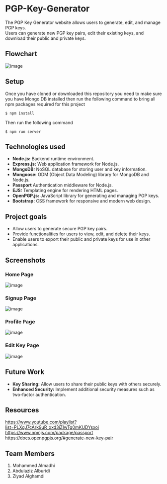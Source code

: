 # PGP-Key-Generator
The PGP Key Generator website allows users to generate, edit, and manage PGP keys.<br/>
Users can generate new PGP key pairs, edit their existing keys, and download their public and private keys.

## Flowchart
![image](https://github.com/MohammedYousef1/PGP-Key-Generator/assets/83059089/b7f995d8-e558-44a0-b52c-1b435a02a48a)

## Setup

Once you have cloned or downloaded this repository you need to make sure you have Mongo DB installed then
run the following command to bring all npm packages required for this project

```
$ npm install
```
Then run the following command

```
$ npm run server
```

## Technologies used

- **Node.js:** Backend runtime environment.
- **Express.js:** Web application framework for Node.js.
- **MongoDB:** NoSQL database for storing user and key information.
- **Mongoose:** ODM (Object Data Modeling) library for MongoDB and Node.js.
- **Passport** Authentication middleware for Node.js.
- **EJS:** Templating engine for rendering HTML pages.
- **OpenPGP.js:** JavaScript library for generating and managing PGP keys.
- **Bootstrap:** CSS framework for responsive and modern web design.

## Project goals

- Allow users to generate secure PGP key pairs.
- Provide functionalities for users to view, edit, and delete their keys.
- Enable users to export their public and private keys for use in other applications.

## Screenshots
### Home Page
![image](https://github.com/MohammedYousef1/PGP-Key-Generator/assets/83059089/a5d26a30-6075-488e-81fd-c74ae535d369)

### Signup Page
![image](https://github.com/MohammedYousef1/PGP-Key-Generator/assets/83059089/6c57199f-7ae8-4ce7-9959-d8a1ba16e77c)

### Profile Page
![image](https://github.com/MohammedYousef1/PGP-Key-Generator/assets/83059089/82b1c3d7-7ec3-45d9-8d5f-f1e9e63a14ff)

### Edit Key Page
![image](https://github.com/MohammedYousef1/PGP-Key-Generator/assets/83059089/c8f49cf0-ff06-4b4a-815a-cd73d49df236)


## Future Work

- **Key Sharing:** Allow users to share their public keys with others securely.
- **Enhanced Security:** Implement additional security measures such as two-factor authentication.

## Resources

https://www.youtube.com/playlist?list=PLXgJ7cArk9uR_xxd3iZIwTg0mKUDYsxoi<br/>
https://www.npmjs.com/package/passport<br/>
https://docs.openpgpjs.org/#generate-new-key-pair

## Team Members
1. Mohammed Almadhi
2. Abdulaziz Alburidi
3. Ziyad Alghamdi
